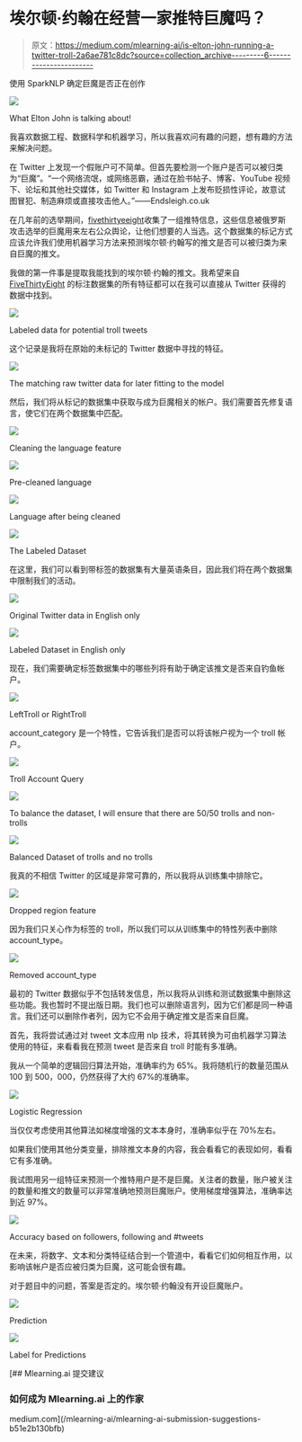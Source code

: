 # 埃尔顿·约翰在经营一家推特巨魔吗？

> 原文：<https://medium.com/mlearning-ai/is-elton-john-running-a-twitter-troll-2a6ae781c8dc?source=collection_archive---------6----------------------->

使用 SparkNLP 确定巨魔是否正在创作

![](img/63235b2431b7ecbd6e6049cc1659dcba.png)

What Elton John is talking about!

我喜欢数据工程、数据科学和机器学习，所以我喜欢问有趣的问题，想有趣的方法来解决问题。

在 Twitter 上发现一个假账户可不简单。但首先要检测一个账户是否可以被归类为“巨魔”。“一个网络流氓，或网络恶霸，通过在脸书帖子、博客、YouTube 视频下、论坛和其他社交媒体，如 Twitter 和 Instagram 上发布贬损性评论，故意试图冒犯、制造麻烦或直接攻击他人。”——Endsleigh.co.uk

在几年前的选举期间，[fivethirtyeeight](http://fivethirtyeight.com)收集了一组推特信息，这些信息被俄罗斯攻击选举的巨魔用来左右公众舆论，让他们想要的人当选。这个数据集的标记方式应该允许我们使用机器学习方法来预测埃尔顿·约翰写的推文是否可以被归类为来自巨魔的推文。

我做的第一件事是提取我能找到的埃尔顿·约翰的推文。我希望来自 [FiveThirtyEight](http://fivethirtyeight.com) 的标注数据集的所有特征都可以在我可以直接从 Twitter 获得的数据中找到。

![](img/d8e4c8d0e0d73522849f32b6ad1cde03.png)

Labeled data for potential troll tweets

这个记录是我将在原始的未标记的 Twitter 数据中寻找的特征。

![](img/e66a3d9193604490b686a6c8ee73ab11.png)

The matching raw twitter data for later fitting to the model

然后，我们将从标记的数据集中获取与成为巨魔相关的帐户。我们需要首先修复语言，使它们在两个数据集中匹配。

![](img/d7478fb478edf74730fa33fb66587c55.png)

Cleaning the language feature

![](img/25296b4cf3174dd624a144b934d8efa7.png)

Pre-cleaned language

![](img/666583bfb0b93ce3b571653d5d356e97.png)

Language after being cleaned

![](img/f37e4231d3d520e8b8cdab696e01104a.png)

The Labeled Dataset

在这里，我们可以看到带标签的数据集有大量英语条目，因此我们将在两个数据集中限制我们的活动。

![](img/edcd538efc4f43bfb6425ab4d41c45ab.png)

Original Twitter data in English only

![](img/bec1506f56e388180a0b5c33a3407203.png)

Labeled Dataset in English only

现在，我们需要确定标签数据集中的哪些列将有助于确定该推文是否来自钓鱼帐户。

![](img/4be1e87ed0eddf467d6418c7c2b3289f.png)

LeftTroll or RightTroll

account_category 是一个特性，它告诉我们是否可以将该帐户视为一个 troll 帐户。

![](img/5fba976c9ba34dc146207d57866ba461.png)

Troll Account Query

![](img/98d2918678a077e6aa342a459bbd156e.png)

To balance the dataset, I will ensure that there are 50/50 trolls and non-trolls

![](img/89b6ab8b84b03a2e17196e078d481c81.png)

Balanced Dataset of trolls and no trolls

我真的不相信 Twitter 的区域是非常可靠的，所以我将从训练集中排除它。

![](img/19aca1730b44b24b80a13f7cb37c6642.png)

Dropped region feature

因为我们只关心作为标签的 troll，所以我们可以从训练集中的特性列表中删除 account_type。

![](img/e7e1856c395b3f31238e360f0b4ca4c1.png)

Removed account_type

最初的 Twitter 数据似乎不包括转发信息，所以我将从训练和测试数据集中删除这些功能。我也暂时不提出版日期。我们也可以删除语言列，因为它们都是同一种语言。我们还可以删除作者列，因为它不会用于确定推文是否来自巨魔。

首先，我将尝试通过对 tweet 文本应用 nlp 技术，将其转换为可由机器学习算法使用的特征，来看看我在预测 tweet 是否来自 troll 时能有多准确。

我从一个简单的逻辑回归算法开始，准确率约为 65%。我将随机行的数量范围从 100 到 500，000，仍然获得了大约 67%的准确率。

![](img/8c664eb126bb849caac181471f3e39c0.png)

Logistic Regression

当仅仅考虑使用其他算法如梯度增强的文本本身时，准确率似乎在 70%左右。

如果我们使用其他分类变量，排除推文本身的内容，我会看看它的表现如何，看看它有多准确。

我试图用另一组特征来预测一个推特用户是不是巨魔。关注者的数量，账户被关注的数量和推文的数量可以非常准确地预测巨魔账户。使用梯度增强算法，准确率达到近 97%。

![](img/d1cd1b6371b2248fdedb77416b263063.png)

Accuracy based on followers, following and #tweets

在未来，将数字、文本和分类特征结合到一个管道中，看看它们如何相互作用，以影响该帐户是否应被归类为巨魔，这可能会很有趣。

对于题目中的问题，答案是否定的。埃尔顿·约翰没有开设巨魔账户。

![](img/a7a62a5c279d63d3113e69b6a8453e96.png)

Prediction

![](img/678186be1b75113ac8c0712aa51e4d43.png)

Label for Predictions

[](/mlearning-ai/mlearning-ai-submission-suggestions-b51e2b130bfb) [## Mlearning.ai 提交建议

### 如何成为 Mlearning.ai 上的作家

medium.com](/mlearning-ai/mlearning-ai-submission-suggestions-b51e2b130bfb)